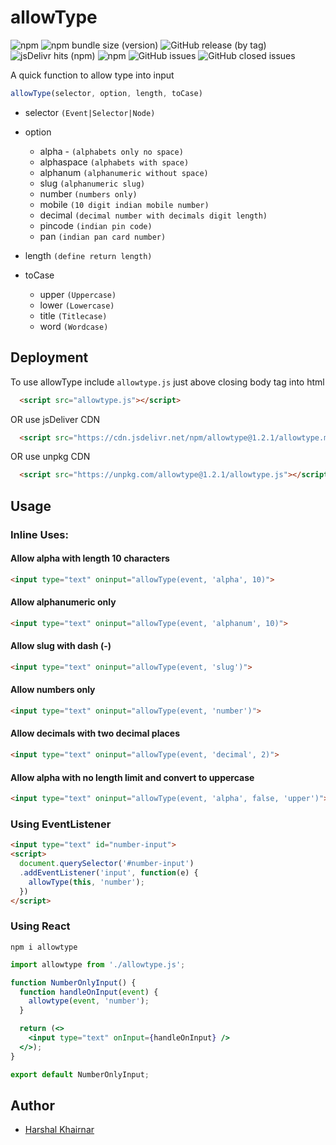 # allowType
![npm](https://img.shields.io/npm/v/allowtype) ![npm bundle size (version)](https://img.shields.io/bundlephobia/min/allowtype/1.2.1) ![GitHub release (by tag)](https://img.shields.io/github/downloads/khairnar2960/allowtype/stable/total) ![jsDelivr hits (npm)](https://img.shields.io/jsdelivr/npm/hy/allowtype) ![npm](https://img.shields.io/npm/dy/allowtype) ![GitHub issues](https://img.shields.io/github/issues-raw/khairnar2960/allowtype) ![GitHub closed issues](https://img.shields.io/github/issues-closed-raw/khairnar2960/allowtype)

A quick function to allow type into input
```javascript
allowType(selector, option, length, toCase)
```

- selector `(Event|Selector|Node)`
- option
  * alpha - `(alphabets only no space)`
  * alphaspace `(alphabets with space)`
  * alphanum `(alphanumeric without space)`
  * slug `(alphanumeric slug)`
  * number `(numbers only)`
  * mobile `(10 digit indian mobile number)`
  * decimal `(decimal number with decimals digit length)`
  * pincode `(indian pin code)`
  * pan `(indian pan card number)`

- length `(define return length)`
- toCase
  * upper `(Uppercase)`
  * lower `(Lowercase)`
  * title `(Titlecase)`
  * word  `(Wordcase)`

## Deployment

To use allowType include `allowtype.js` just above closing body tag into html

```html
  <script src="allowtype.js"></script>
```
OR use jsDeliver CDN

```html
  <script src="https://cdn.jsdelivr.net/npm/allowtype@1.2.1/allowtype.min.js"></script>
```
OR use unpkg CDN

```html
  <script src="https://unpkg.com/allowtype@1.2.1/allowtype.js"></script>
```

## Usage
### Inline Uses:
#### Allow alpha with length 10 characters
```html
<input type="text" oninput="allowType(event, 'alpha', 10)">
```
#### Allow alphanumeric only
```html
<input type="text" oninput="allowType(event, 'alphanum', 10)">
```
#### Allow slug with dash (-)
```html
<input type="text" oninput="allowType(event, 'slug')">
```
#### Allow numbers only
```html
<input type="text" oninput="allowType(event, 'number')">
```
#### Allow decimals with two decimal places
```html
<input type="text" oninput="allowType(event, 'decimal', 2)">
```
#### Allow alpha with no length limit and convert to uppercase
```html
<input type="text" oninput="allowType(event, 'alpha', false, 'upper')">
```

### Using EventListener
```html
<input type="text" id="number-input">
<script>
  document.querySelector('#number-input')
  .addEventListener('input', function(e) {
    allowType(this, 'number');
  })
</script>
```

### Using React

```shell
npm i allowtype
```

```jsx
import allowtype from './allowtype.js';

function NumberOnlyInput() {
  function handleOnInput(event) {
    allowtype(event, 'number');
  }

  return (<>
    <input type="text" onInput={handleOnInput} />
  </>);
}

export default NumberOnlyInput;
```

## Author

- [Harshal Khairnar](https://harshalkhairnar.com)
